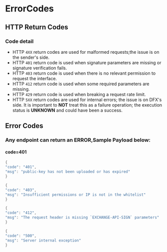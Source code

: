 ErrorCodes
=========

## HTTP Return Codes

###  Code detail
* HTTP `4XX` return codes are used for malformed requests;the issue is on the sender's side.
* HTTP `401` return code is used when signature parameters are missing or signature verification fails.
* HTTP `403` return code is used when there is no relevant permission to request the interface.
* HTTP `412` return code is used when some required parameters are missing.
* HTTP `429` return code is used when breaking a request rate limit.
* HTTP `5XX` return codes are used for internal errors; the issue is on  DFX's side.
	It is important to **NOT** treat this as a failure operation; the execution status is
	**UNKNOWN** and could have been a success.


## Error Codes

### Any endpoint can return an ERROR,Sample Payload below:

#### code=401

``` java
{
"code": "401",
"msg": "public-key has not been uploaded or has expired"
}
```

``` java
{
"code": "403",
"msg": "Insufficient permissions or IP is not in the whitelist"
}
```


``` java
{
"code": "412",
"msg": "The request header is missing `EXCHANGE-API-SIGN` parameters"
}
```


``` java
{
"code": "500",
"msg": "Server internal exception"
}
```
